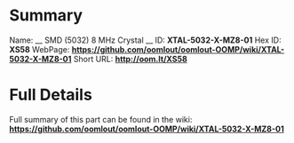 
Summary
=================

Name: __ SMD (5032) 8 MHz Crystal __
ID: __XTAL-5032-X-MZ8-01__
Hex ID: __XS58__
WebPage: __https://github.com/oomlout/oomlout-OOMP/wiki/XTAL-5032-X-MZ8-01__
Short URL: __http://oom.lt/XS58__

Full Details
==========================
Full summary of this part can be found in the wiki:   
__https://github.com/oomlout/oomlout-OOMP/wiki/XTAL-5032-X-MZ8-01__   

